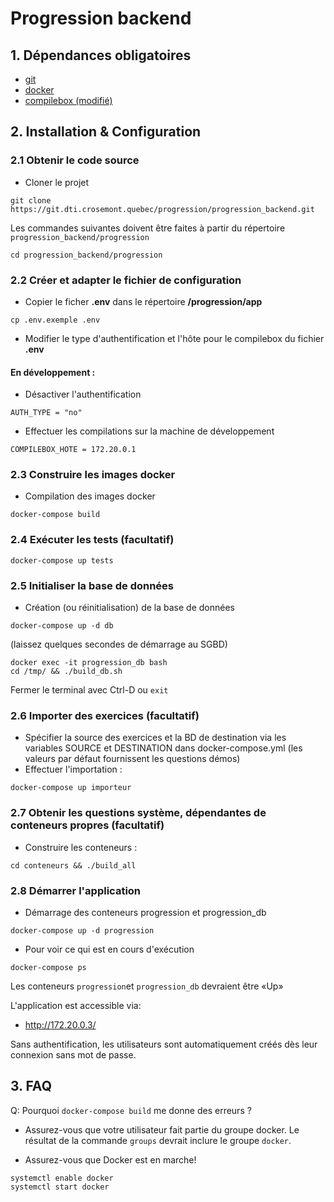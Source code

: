 # Progression backend

## 1. Dépendances obligatoires
- [git](https://git-scm.com/downloads)
- [docker](https://www.docker.com/)
- [compilebox (modifié)](https://git.dti.crosemont.quebec/progression/compilebox)

## 2. Installation & Configuration 
### 2.1 Obtenir le code source
- Cloner le projet
```
git clone https://git.dti.crosemont.quebec/progression/progression_backend.git
```

Les commandes suivantes doivent être faites à partir du répertoire `progression_backend/progression`
```
cd progression_backend/progression
```

### 2.2 Créer et adapter le fichier de configuration
- Copier le ficher **.env** dans le répertoire **/progression/app**
```
cp .env.exemple .env
```
- Modifier le type d\'authentification et l\'hôte pour le compilebox du fichier **.env** 

#### En développement :
- Désactiver l'authentification
```
AUTH_TYPE = "no"
```
- Effectuer les compilations sur la machine de développement
```
COMPILEBOX_HOTE = 172.20.0.1
```

### 2.3 Construire les images docker
- Compilation des images docker
```
docker-compose build
```

### 2.4 Exécuter les tests (facultatif)
```
docker-compose up tests
```

### 2.5 Initialiser la base de données
- Création (ou réinitialisation) de la base de données
```
docker-compose up -d db
```
(laissez quelques secondes de démarrage au SGBD)
```
docker exec -it progression_db bash
cd /tmp/ && ./build_db.sh
```
Fermer le terminal avec Ctrl-D ou `exit`

### 2.6 Importer des exercices (facultatif)

- Spécifier la source des exercices et la BD de destination via les variables SOURCE et DESTINATION dans docker-compose.yml (les valeurs par défaut fournissent les questions démos)
- Effectuer l'importation :
```
docker-compose up importeur
```

### 2.7 Obtenir les questions système, dépendantes de conteneurs propres (facultatif)
- Construire les conteneurs :
```
cd conteneurs && ./build_all
```

### 2.8 Démarrer l'application
- Démarrage des conteneurs progression et progression_db
```
docker-compose up -d progression
```
- Pour voir ce qui est en cours d\'exécution
```
docker-compose ps
```
Les conteneurs `progression`et `progression_db` devraient être «Up»

L\'application est accessible via:
- http://172.20.0.3/

Sans authentification, les utilisateurs sont automatiquement créés dès leur connexion sans mot de passe.

## 3. FAQ
Q: Pourquoi `docker-compose build` me donne des erreurs ?
- Assurez-vous que votre utilisateur fait partie du groupe docker. Le résultat de la commande `groups` devrait inclure le groupe `docker`.

- Assurez-vous que Docker est en marche!
```
systemctl enable docker
systemctl start docker
```

